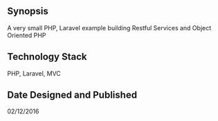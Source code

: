 ## Synopsis
A very small PHP, Laravel example building Restful Services and Object Oriented PHP

## Technology Stack
PHP, Laravel, MVC

## Date Designed and Published
02/12/2016
